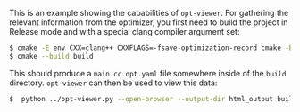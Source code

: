 This is an example showing the capabilities of `opt-viewer`.
For gathering the relevant information from the optimizer, you first need to build the
project in Release mode and with a special clang compiler argument set:
```bash
$ cmake -E env CXX=clang++ CXXFLAGS=-fsave-optimization-record cmake -B build -DCMAKE_BUILD_TYPE=Release
$ cmake --build build
```
This should produce a `main.cc.opt.yaml` file somewhere inside of the `build` directory.
`opt-viewer` can then be used to view this data:
```bash
$  python ../opt-viewer.py --open-browser --output-dir html_output build
```